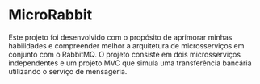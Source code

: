 # MicroRabbit

Este projeto foi desenvolvido com o propósito de aprimorar minhas habilidades e compreender melhor a arquitetura de microsserviços em conjunto com o RabbitMQ. O projeto consiste em dois microsserviços independentes e um projeto MVC que simula uma transferência bancária utilizando o serviço de mensageria.
